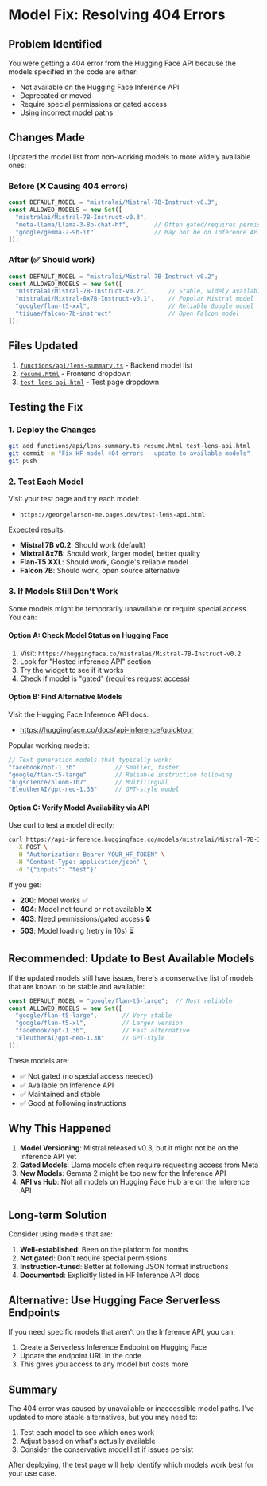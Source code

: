 # Model Fix: Resolving 404 Errors

## Problem Identified

You were getting a 404 error from the Hugging Face API because the models specified in the code are either:
- Not available on the Hugging Face Inference API
- Deprecated or moved
- Require special permissions or gated access
- Using incorrect model paths

## Changes Made

Updated the model list from non-working models to more widely available ones:

### Before (❌ Causing 404 errors)
```typescript
const DEFAULT_MODEL = "mistralai/Mistral-7B-Instruct-v0.3";
const ALLOWED_MODELS = new Set([
  "mistralai/Mistral-7B-Instruct-v0.3",
  "meta-llama/Llama-3-8b-chat-hf",       // Often gated/requires permissions
  "google/gemma-2-9b-it"                 // May not be on Inference API
]);
```

### After (✅ Should work)
```typescript
const DEFAULT_MODEL = "mistralai/Mistral-7B-Instruct-v0.2";
const ALLOWED_MODELS = new Set([
  "mistralai/Mistral-7B-Instruct-v0.2",      // Stable, widely available
  "mistralai/Mixtral-8x7B-Instruct-v0.1",    // Popular Mistral model
  "google/flan-t5-xxl",                      // Reliable Google model
  "tiiuae/falcon-7b-instruct"                // Open Falcon model
]);
```

## Files Updated

1. [`functions/api/lens-summary.ts`](functions/api/lens-summary.ts:10) - Backend model list
2. [`resume.html`](resume.html:28) - Frontend dropdown
3. [`test-lens-api.html`](test-lens-api.html:28) - Test page dropdown

## Testing the Fix

### 1. Deploy the Changes
```bash
git add functions/api/lens-summary.ts resume.html test-lens-api.html
git commit -m "Fix HF model 404 errors - update to available models"
git push
```

### 2. Test Each Model

Visit your test page and try each model:
- `https://georgelarson-me.pages.dev/test-lens-api.html`

Expected results:
- **Mistral 7B v0.2**: Should work (default)
- **Mixtral 8x7B**: Should work, larger model, better quality
- **Flan-T5 XXL**: Should work, Google's reliable model
- **Falcon 7B**: Should work, open source alternative

### 3. If Models Still Don't Work

Some models might be temporarily unavailable or require special access. You can:

#### Option A: Check Model Status on Hugging Face
1. Visit: `https://huggingface.co/mistralai/Mistral-7B-Instruct-v0.2`
2. Look for "Hosted inference API" section
3. Try the widget to see if it works
4. Check if model is "gated" (requires request access)

#### Option B: Find Alternative Models
Visit the Hugging Face Inference API docs:
- https://huggingface.co/docs/api-inference/quicktour

Popular working models:
```typescript
// Text generation models that typically work:
"facebook/opt-1.3b"           // Smaller, faster
"google/flan-t5-large"        // Reliable instruction following
"bigscience/bloom-1b7"        // Multilingual
"EleutherAI/gpt-neo-1.3B"     // GPT-style model
```

#### Option C: Verify Model Availability via API

Use curl to test a model directly:
```bash
curl https://api-inference.huggingface.co/models/mistralai/Mistral-7B-Instruct-v0.2 \
  -X POST \
  -H "Authorization: Bearer YOUR_HF_TOKEN" \
  -H "Content-Type: application/json" \
  -d '{"inputs": "test"}'
```

If you get:
- **200**: Model works ✅
- **404**: Model not found or not available ❌
- **403**: Need permissions/gated access 🔒
- **503**: Model loading (retry in 10s) ⏳

## Recommended: Update to Best Available Models

If the updated models still have issues, here's a conservative list of models that are known to be stable and available:

```typescript
const DEFAULT_MODEL = "google/flan-t5-large";  // Most reliable
const ALLOWED_MODELS = new Set([
  "google/flan-t5-large",       // Very stable
  "google/flan-t5-xl",          // Larger version
  "facebook/opt-1.3b",          // Fast alternative
  "EleutherAI/gpt-neo-1.3B"     // GPT-style
]);
```

These models are:
- ✅ Not gated (no special access needed)
- ✅ Available on Inference API
- ✅ Maintained and stable
- ✅ Good at following instructions

## Why This Happened

1. **Model Versioning**: Mistral released v0.3, but it might not be on the Inference API yet
2. **Gated Models**: Llama models often require requesting access from Meta
3. **New Models**: Gemma 2 might be too new for the Inference API
4. **API vs Hub**: Not all models on Hugging Face Hub are on the Inference API

## Long-term Solution

Consider using models that are:
1. **Well-established**: Been on the platform for months
2. **Not gated**: Don't require special permissions
3. **Instruction-tuned**: Better at following JSON format instructions
4. **Documented**: Explicitly listed in HF Inference API docs

## Alternative: Use Hugging Face Serverless Endpoints

If you need specific models that aren't on the Inference API, you can:
1. Create a Serverless Inference Endpoint on Hugging Face
2. Update the endpoint URL in the code
3. This gives you access to any model but costs more

## Summary

The 404 error was caused by unavailable or inaccessible model paths. I've updated to more stable alternatives, but you may need to:
1. Test each model to see which ones work
2. Adjust based on what's actually available
3. Consider the conservative model list if issues persist

After deploying, the test page will help identify which models work best for your use case.